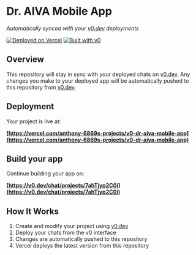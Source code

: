 # Dr. AIVA Mobile App

*Automatically synced with your [v0.dev](https://v0.dev) deployments*

[![Deployed on Vercel](https://img.shields.io/badge/Deployed%20on-Vercel-black?style=for-the-badge&logo=vercel)](https://vercel.com/anthony-6869s-projects/v0-dr-aiva-mobile-app)
[![Built with v0](https://img.shields.io/badge/Built%20with-v0.dev-black?style=for-the-badge)](https://v0.dev/chat/projects/7ahTjyp2C0i)

## Overview

This repository will stay in sync with your deployed chats on [v0.dev](https://v0.dev).
Any changes you make to your deployed app will be automatically pushed to this repository from [v0.dev](https://v0.dev).

## Deployment

Your project is live at:

**[https://vercel.com/anthony-6869s-projects/v0-dr-aiva-mobile-app](https://vercel.com/anthony-6869s-projects/v0-dr-aiva-mobile-app)**

## Build your app

Continue building your app on:

**[https://v0.dev/chat/projects/7ahTjyp2C0i](https://v0.dev/chat/projects/7ahTjyp2C0i)**

## How It Works

1. Create and modify your project using [v0.dev](https://v0.dev)
2. Deploy your chats from the v0 interface
3. Changes are automatically pushed to this repository
4. Vercel deploys the latest version from this repository